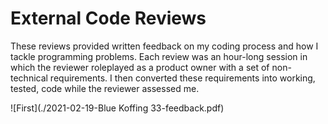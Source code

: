 # External Code Reviews

These reviews provided written feedback on my coding process and how I tackle programming problems. Each review was an hour-long session in which the reviewer roleplayed as a product owner with a set of non-technical requirements. I then converted these requirements into working, tested, code while the reviewer assessed me.

![First](./2021-02-19-Blue Koffing 33-feedback.pdf)
